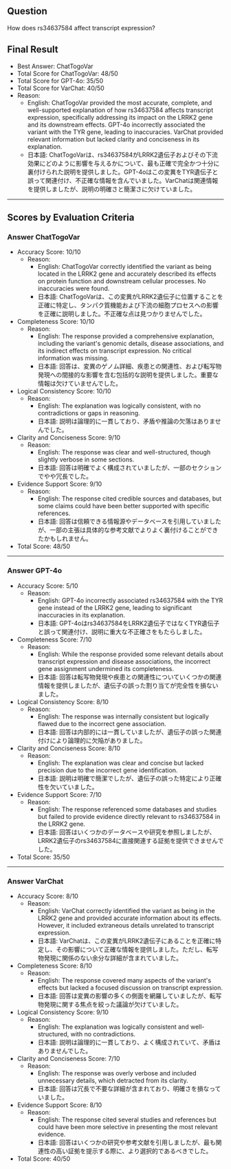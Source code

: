 ## Question

How does rs34637584 affect transcript expression?

## Final Result

- Best Answer: ChatTogoVar
- Total Score for ChatTogoVar: 48/50
- Total Score for GPT-4o: 35/50
- Total Score for VarChat: 40/50
- Reason:
  - English: ChatTogoVar provided the most accurate, complete, and well-supported explanation of how rs34637584 affects transcript expression, specifically addressing its impact on the LRRK2 gene and its downstream effects. GPT-4o incorrectly associated the variant with the TYR gene, leading to inaccuracies. VarChat provided relevant information but lacked clarity and conciseness in its explanation.
  - 日本語: ChatTogoVarは、rs34637584がLRRK2遺伝子およびその下流効果にどのように影響を与えるかについて、最も正確で完全かつ十分に裏付けられた説明を提供しました。GPT-4oはこの変異をTYR遺伝子と誤って関連付け、不正確な情報を含んでいました。VarChatは関連情報を提供しましたが、説明の明確さと簡潔さに欠けていました。

---

## Scores by Evaluation Criteria

### Answer ChatTogoVar
- Accuracy Score: 10/10
  - Reason: 
    - English: ChatTogoVar correctly identified the variant as being located in the LRRK2 gene and accurately described its effects on protein function and downstream cellular processes. No inaccuracies were found.
    - 日本語: ChatTogoVarは、この変異がLRRK2遺伝子に位置することを正確に特定し、タンパク質機能および下流の細胞プロセスへの影響を正確に説明しました。不正確な点は見つかりませんでした。
- Completeness Score: 10/10
  - Reason: 
    - English: The response provided a comprehensive explanation, including the variant's genomic details, disease associations, and its indirect effects on transcript expression. No critical information was missing.
    - 日本語: 回答は、変異のゲノム詳細、疾患との関連性、および転写物発現への間接的な影響を含む包括的な説明を提供しました。重要な情報は欠けていませんでした。
- Logical Consistency Score: 10/10
  - Reason: 
    - English: The explanation was logically consistent, with no contradictions or gaps in reasoning.
    - 日本語: 説明は論理的に一貫しており、矛盾や推論の欠落はありませんでした。
- Clarity and Conciseness Score: 9/10
  - Reason: 
    - English: The response was clear and well-structured, though slightly verbose in some sections.
    - 日本語: 回答は明確でよく構成されていましたが、一部のセクションでやや冗長でした。
- Evidence Support Score: 9/10
  - Reason: 
    - English: The response cited credible sources and databases, but some claims could have been better supported with specific references.
    - 日本語: 回答は信頼できる情報源やデータベースを引用していましたが、一部の主張は具体的な参考文献でよりよく裏付けることができたかもしれません。
- Total Score: 48/50

---

### Answer GPT-4o
- Accuracy Score: 5/10
  - Reason: 
    - English: GPT-4o incorrectly associated rs34637584 with the TYR gene instead of the LRRK2 gene, leading to significant inaccuracies in its explanation.
    - 日本語: GPT-4oはrs34637584をLRRK2遺伝子ではなくTYR遺伝子と誤って関連付け、説明に重大な不正確さをもたらしました。
- Completeness Score: 7/10
  - Reason: 
    - English: While the response provided some relevant details about transcript expression and disease associations, the incorrect gene assignment undermined its completeness.
    - 日本語: 回答は転写物発現や疾患との関連性についていくつかの関連情報を提供しましたが、遺伝子の誤った割り当てが完全性を損ないました。
- Logical Consistency Score: 8/10
  - Reason: 
    - English: The response was internally consistent but logically flawed due to the incorrect gene association.
    - 日本語: 回答は内部的には一貫していましたが、遺伝子の誤った関連付けにより論理的に欠陥がありました。
- Clarity and Conciseness Score: 8/10
  - Reason: 
    - English: The explanation was clear and concise but lacked precision due to the incorrect gene identification.
    - 日本語: 説明は明確で簡潔でしたが、遺伝子の誤った特定により正確性を欠いていました。
- Evidence Support Score: 7/10
  - Reason: 
    - English: The response referenced some databases and studies but failed to provide evidence directly relevant to rs34637584 in the LRRK2 gene.
    - 日本語: 回答はいくつかのデータベースや研究を参照しましたが、LRRK2遺伝子のrs34637584に直接関連する証拠を提供できませんでした。
- Total Score: 35/50

---

### Answer VarChat
- Accuracy Score: 8/10
  - Reason: 
    - English: VarChat correctly identified the variant as being in the LRRK2 gene and provided accurate information about its effects. However, it included extraneous details unrelated to transcript expression.
    - 日本語: VarChatは、この変異がLRRK2遺伝子にあることを正確に特定し、その影響について正確な情報を提供しました。ただし、転写物発現に関係のない余分な詳細が含まれていました。
- Completeness Score: 8/10
  - Reason: 
    - English: The response covered many aspects of the variant's effects but lacked a focused discussion on transcript expression.
    - 日本語: 回答は変異の影響の多くの側面を網羅していましたが、転写物発現に関する焦点を絞った議論が欠けていました。
- Logical Consistency Score: 9/10
  - Reason: 
    - English: The explanation was logically consistent and well-structured, with no contradictions.
    - 日本語: 説明は論理的に一貫しており、よく構成されていて、矛盾はありませんでした。
- Clarity and Conciseness Score: 7/10
  - Reason: 
    - English: The response was overly verbose and included unnecessary details, which detracted from its clarity.
    - 日本語: 回答は冗長で不要な詳細が含まれており、明確さを損なっていました。
- Evidence Support Score: 8/10
  - Reason: 
    - English: The response cited several studies and references but could have been more selective in presenting the most relevant evidence.
    - 日本語: 回答はいくつかの研究や参考文献を引用しましたが、最も関連性の高い証拠を提示する際に、より選択的であるべきでした。
- Total Score: 40/50